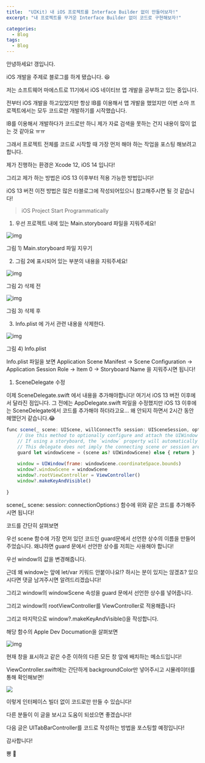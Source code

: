 ```yaml
---
title:  "UIKit) 내 iOS 프로젝트를 Interface Builder 없이 만들어보자!"
excerpt: "내 프로젝트를 무거운 Interface Builder 없이 코드로 구현해보자!"

categories:
  - Blog
tags:
  - Blog
---
```



안녕하세요! 갱입니다.



iOS 개발을 주제로 블로그를 하게 됐습니다. 😆



저는 소프트웨어 마에스트로 11기에서 iOS 네이티브 앱 개발을 공부하고 있는 중입니다.

전부터 iOS 개발을 하고있었지만 항상 IB를 이용해서 앱 개발을 했었지만 이번 소마 프로젝트에서는 모두 코드로만 개발하기를 시작했습니다.



IB를 이용해서 개발하다가 코드로만 하니 제가 자료 검색을 못하는 건지 내용이 많이 없는 것 같아요 ㅠㅠ



그래서 프로젝트 전체를 코드로 시작할 때 가장 먼저 해야 하는 작업을 포스팅 해보려고합니다.



제가 진행하는 환경은 Xcode 12, iOS 14 입니다!



그리고 제가 하는 방법은 iOS 13 이후부터 적용 가능한 방법입니다!

iOS 13 버전 이전 방법은 많은 타블로그에 작성되어있으니 참고해주시면 될 것 같습니다!



> iOS Project Start Programmatically



1. 우선 프로젝트 내에 있는 Main.storyboard 파일을 지워주세요!

![img](http://postfiles4.naver.net/MjAyMDEwMDlfMTI4/MDAxNjAyMjUyMDEzMjEy.8zXeXTXLrAk5_m5fy9E9Hzb6krs6CBWpYi9yJb6MB2Ig.YPDoIq0U44CS4AKy5VYwbV03nYu96-7zWF7yiBb7oFYg.PNG.fover32/image.png?type=w966)

그림 1) Main.storyboard 파일 지우기



2. 그림 2에 표시되어 있는 부분의 내용을 지워주세요!



![img](http://postfiles4.naver.net/MjAyMDEwMDlfMzYg/MDAxNjAyMjUyMzMwNzIy.yjOMCrdXRTzxqYjDfZbrm6-_GtjYLiJ8_IymshxDQ9og.-ukC3WFjGoXuhmLARM5_zSdCMu7an4eXNW8G3NnZxdgg.PNG.fover32/image.png?type=w966)

그림 2) 삭제 전



![img](http://postfiles8.naver.net/MjAyMDEwMDlfMjMz/MDAxNjAyMjUyMzQ5NzY3.goAULD1Fb02XmSxPhi_5-SmFZawC3r1fF4pU2DL1aEsg.fRlt-MPvMamxzNZV-Ae5KTVXmeKlW_lG2QKVt8Pd6_cg.PNG.fover32/image.png?type=w966)

그림 3) 삭제 후



3. Info.plist 에 가서 관련 내용을 삭제한다.



![img](http://postfiles10.naver.net/MjAyMDEwMDlfNCAg/MDAxNjAyMjUyNDUwOTE0.m4SMIt59GAbsDRtK--IZPLAptImpG5zgCEefhXeqCdgg._Kn7ntKHHLIjc6JKH90JbBvkiTuvTdlG4aUubVMOZfwg.PNG.fover32/image.png?type=w966)

그림 4) Info.plist

Info.plist 파일을 보면 Application Scene Manifest -> Scene Configuration -> Application Session Role -> Item 0 -> Storyboard Name 을 지워주시면 됩니다!



1. SceneDelegate 수정

이제 SceneDelegate.swift 에서 내용을 추가해야합니다! 여기서 iOS 13 버전 이후에서 달라진 점입니다. 그 전에는 AppDelegate.swift 파일을 수정했지만 iOS 13 이후에는 SceneDelegate에서 코드를 추가해야 하더라고요... 왜 안되지 하면서 2시간 동안 헤맸던거 같습니다.😂

```javascript
func scene(_ scene: UIScene, willConnectTo session: UISceneSession, options connectionOptions: UIScene.ConnectionOptions) {
    // Use this method to optionally configure and attach the UIWindow `window` to the provided UIWindowScene `scene`.
    // If using a storyboard, the `window` property will automatically be initialized and attached to the scene.
    // This delegate does not imply the connecting scene or session are new (see `application:configurationForConnectingSceneSession` instead).
    guard let windowScene = (scene as? UIWindowScene) else { return }
    
    window = UIWindow(frame: windowScene.coordinateSpace.bounds)
    window?.windowScene = windowScene
    window?.rootViewController = ViewController()
    window?.makeKeyAndVisible()
    
}
```

scene(_ scene: session: connectionOptions:) 함수에 위와 같은 코드를 추가해주시면 됩니다!

코드를 간단히 살펴보면

우선 scene 함수에 가장 먼저 있던 코드인 guard문에서 선언한 상수의 이름을 만들어 주었습니다. 왜냐하면 guard 문에서 선언한 상수를 저희는 사용해야 합니다!

우선 window의 값을 변경해줍니다.

근데 왜 window는 앞에 let/var 키워드 안붙이나요!? 하시는 분이 있지는 않겠죠? 있으시다면 댓글 남겨주시면 알려드리겠습니다!



그리고 window의 windowScene 속성을 guard 문에서 선언한 상수를 넣어줍니다.



그리고 window의 rootViewController를 ViewController로 적용해줍니다



그리고 마지막으로 window?.makeKeyAndVisible()을 작성합니다.



해당 함수의 Apple Dev Documation을 살펴보면



![img](http://postfiles12.naver.net/MjAyMDEwMDlfMTI1/MDAxNjAyMjU0NDA2NjU0.JuogL8Gqz_Ps36ebPodvp5iyYr9vzH461C7Wa7YQeVwg.M0VYN36np3nIky7muNGZbH04eedh_7ecNfrOWmksZqAg.PNG.fover32/image.png?type=w966)

현재 창을 표시하고 같은 수준 이하의 다른 모든 창 앞에 배치하는 메소드입니다!





ViewController.swift에는 간단하게 backgroundColor만 넣어주시고 시뮬레이터를 통해 확인해보면!

![](http://postfiles13.naver.net/MjAyMDEwMDlfMjE4/MDAxNjAyMjUzMjI4NDY5.cn_BVkOlFqgdUamU4dY5S_D9Kvg-yx-aqQ5Y-Vj8IGAg.IurIKJn-C9tZvrvOcjHjv0vRDizcof6xKdZSEoYPQDAg.PNG.fover32/image.png?type=w966)

이렇게 인터페이스 빌더 없이 코드로만 만들 수 있습니다!



다른 분들이 이 글을 보시고 도움이 되셨으면 좋겠습니다!



다음 글은 UITabBarController를 코드로 작성하는 방법을 포스팅할 예정입니다!

감사합니다!

뿅 🤭
